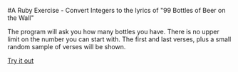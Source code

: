 #A Ruby Exercise - Convert Integers to the lyrics of "99 Bottles of Beer on the Wall"

The program will ask you how many bottles you have. There is no upper limit on the number you can start with. The first and last verses, plus a small random sample of verses will be shown.

[Try it out](https://repl.it/Cn2Q/1)
